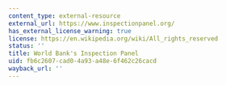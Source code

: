 ```yaml
---
content_type: external-resource
external_url: https://www.inspectionpanel.org/
has_external_license_warning: true
license: https://en.wikipedia.org/wiki/All_rights_reserved
status: ''
title: World Bank's Inspection Panel
uid: fb6c2607-cad0-4a93-a48e-6f462c26cacd
wayback_url: ''
---
```

